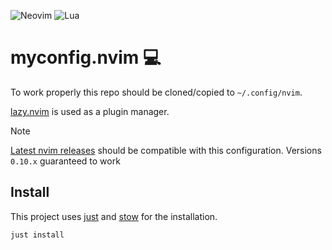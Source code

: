 ![Neovim](https://img.shields.io/badge/NeoVim-%2357A143.svg?&style=for-the-badge&logo=neovim&logoColor=white)
![Lua](https://img.shields.io/badge/lua-%232C2D72.svg?style=for-the-badge&logo=lua&logoColor=white)

# myconfig.nvim 💻

To work properly this repo should be cloned/copied to `~/.config/nvim`.

[lazy.nvim](https://github.com/folke/lazy.nvim) is used as a plugin manager.

> [!NOTE]
> [Latest nvim releases](https://github.com/neovim/neovim/releases) should be compatible with this configuration. Versions `0.10.x` guaranteed to work

## Install

This project uses [just](https://github.com/casey/just) and [stow](https://www.gnu.org/software/stow/) for the installation.

```bash
just install
```
